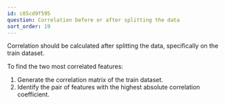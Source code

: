 ```yaml
---
id: c85cd9f595
question: Correlation before or after splitting the data
sort_order: 19
---
```


Correlation should be calculated after splitting the data, specifically on the train dataset.

To find the two most correlated features:

1. Generate the correlation matrix of the train dataset.
2. Identify the pair of features with the highest absolute correlation coefficient.